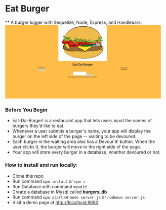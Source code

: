 # Eat Burger

** A burger logger with Sequelize, Node, Express, and Handlebars.
![alt text](https://github.com/NanJ90/eat-burger/blob/master/public/assets/img/screenshot.png)
### Before You Begin
* Eat-Da-Burger! is a restaurant app that lets users input the names of burgers they'd like to eat.
* Whenever a user submits a burger's name, your app will display the burger on the left side of the page -- waiting to be devoured.
* Each burger in the waiting area also has a Devour it! button. When the user clicks it, the burger will move to the right side of the page.
* Your app will store every burger in a database, whether devoured or not.

### How to install and run locally:
* Clone this repo
* Run command `npm install` or `npm i`
* Run Database with command `mysqld`
* Create a database in Mysql called **burgers_db**
* Run command `npm start` or `node server.js` or `nodemon server.js`
* Visit a demo page at [http://localhost:8080](http://localhost:8080)